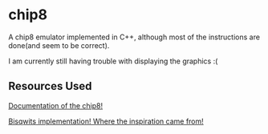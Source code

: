 # chip8

A chip8 emulator implemented in C++, although most of the instructions are done(and seem to be correct).

I am currently still having trouble with displaying the graphics :(

## Resources Used
[Documentation of the chip8!](http://devernay.free.fr/hacks/chip8/C8TECH10.HTM)

[Bisqwits implementation! Where the inspiration came from!](https://www.youtube.com/watch?v=rpLoS7B6T94)

